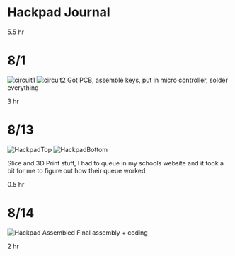 # Hackpad Journal

5.5 hr

# 8/1

![circuit1](https://github.com/Hobonker/Hackpad/blob/main/HackpadImages/circuit1.jpg)
![circuit2](https://github.com/Hobonker/Hackpad/blob/main/HackpadImages/circuit2.jpg)
Got PCB, assemble keys, put in micro controller, solder everything

3 hr

# 8/13

![HackpadTop](https://github.com/Hobonker/Hackpad/blob/main/HackpadImages/HackpadTop.jpg)
![HackpadBottom](https://github.com/Hobonker/Hackpad/blob/main/HackpadImages/HackpadTop.jpg)

Slice and 3D Print stuff, I had to queue in my schools website and it took a bit for me to figure out how their queue worked

0.5 hr

# 8/14

![Hackpad Assembled](https://github.com/Hobonker/Hackpad/blob/main/HackpadImages/HackpadAssembled.jpg)
Final assembly + coding

2 hr

